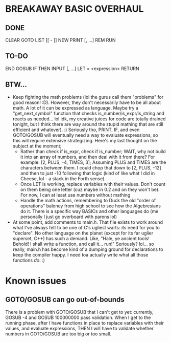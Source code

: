 # BREAKAWAY BASIC OVERHAUL

## DONE

CLEAR
GOTO <expression>
LIST [<number>[ - <number>]]
NEW
PRINT <expression>[, <expression>...]
REM <comment>
RUN

## TO-DO

END
GOSUB <expression>
IF <conditions> THEN <number or statement>
INPUT <variable>[, <variable>...]
LET <variable> = <expression<
RETURN

## BTW...

* Keep fighting the math problems (lol the gurus call them "problems" for good reason! :D).  However, they don't necessarily have to be all about math.  A lot of it can be expressed as language.  Maybe try a "get_next_symbol" function that checks is_number/is_expr/is_string and reacts as needed... lol idk, my creative juices for code are totally drained tonight, but I think there are way around the stupid mathing that are still efficient and whatever). :)  Seriously tho, PRINT, IF, and even GOTO/GOSUB will eventually need a way to evaluate expressions, so this will require extensive strategizing.  Here's my last thought on the subject at the moment;
	- Rather than check if is_expr, check if is_number; WAIT, why not build it into an array of numbers, and then deal with it from there?  For example:
		[2, PLUS, -4, TIMES, 3];
		Assuming PLUS and TIMES are the characters between them.  I could chop that down to [2, PLUS, -12] and then to just -10 following that logic (kind of like what I did in Cheese, lol - a stack in the Forth sense).
	- Once LET is working, replace variables with their values.  Don't count on them being one letter (cuz maybe in 0.2 and on they won't be).  For now, I can at least use numbers without mathing
	- Handle the math actions, remembering to Duck the old "order of operations" baloney from high school to see how the Algebresians do it.  There is a specific way BASICs and other languages do (me personally I just go overboard with parens lol)
* At some point, add comments to main.h.  That file exists to work around what I've always felt to be one of C's ugliest warts: its need for you to "declare".  No other language on the planet (except for its far uglier superset, C++) has such a demand.  Like, "Hale, ye ancient tools!  Behold!  I shall write a function, and call it... run!"  Seriously?  lol... so really, main.h has become kind of a dumping ground for declarations to keep the compiler happy.  I need toa actually write what all those functions _do_. :)

# Known issues

## GOTO/GOSUB can go out-of-bounds

There is a problem with GOTO/GOSUB that I can't get to yet: currently, GOSUB -4 and GOSUB 100000000 pass validation.  When I get to the running phase, after I have functions in place to replace variables with their values, and evaluate expressions, THEN I will have to validate whether numbers in GOTO/GOSUB are too big or too small.
